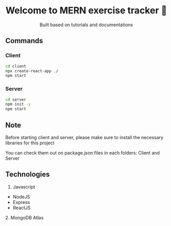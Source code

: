 <h1 align="center">Welcome to MERN exercise tracker 👋</h1>
<p align="center">Built based on tutorials and documentations</p>

## Commands

### Client ###
```sh
cd client
npx create-react-app ./
npm start
```

### Server ###
```sh
cd server
npm init -y
npm start
```


## Note ##
<p color="gray">Before starting client and server, please make sure to install the necessary libraries for this project</p>
<p>You can check them out on package.json files in each folders: Client and Server</p>

## Technologies
1. Javascript
<ul>
<li>NodeJS</li>
<li>Express</li>
<li>ReactJS</li>
</ul>
2. MongoDB Atlas
<ul>
  
</ul>

